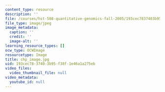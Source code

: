 ```yaml
---
content_type: resource
description: ''
file: /courses/hst-508-quantitative-genomics-fall-2005/193cec7837403b95f38f1e46a1a275eb_chp_image.jpg
file_type: image/jpeg
image_metadata:
  caption: ''
  credit: ''
  image-alt: ''
learning_resource_types: []
ocw_type: OCWImage
resourcetype: Image
title: chp_image.jpg
uid: 193cec78-3740-3b95-f38f-1e46a1a275eb
video_files:
  video_thumbnail_file: null
video_metadata:
  youtube_id: null
---
```

